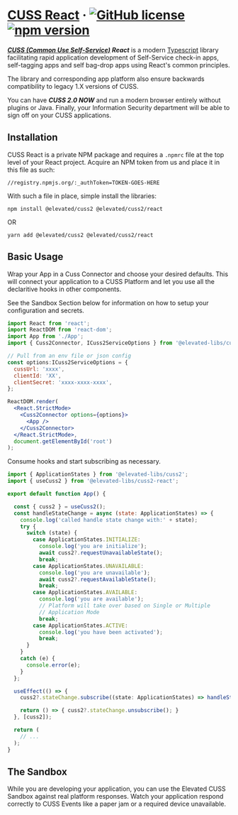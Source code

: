 # [CUSS React](https://www.blndspt.com/cuss-2-0/) &middot; [![GitHub license](https://img.shields.io/badge/license-MIT-blue.svg)](https://github.com/facebook/react/blob/master/LICENSE) [![npm version](https://img.shields.io/npm/v/react.svg?style=flat)](https://www.npmjs.com/package/react)

***[CUSS (Common Use Self-Service)](https://en.wikipedia.org/wiki/Common-use_self-service) React*** is a modern [Typescript](https://en.wikipedia.org/wiki/TypeScript) library facilitating rapid application development of Self-Service check-in apps, self-tagging apps and self bag-drop apps using React's common principles.

The library and corresponding app platform also ensure backwards compatibility to legacy 1.X versions of CUSS.

You can have ***CUSS 2.0 NOW*** and run a modern browser entirely without plugins or Java.  Finally, your Information Security department will be able to sign off on your CUSS applications.



## Installation

CUSS React is a private NPM package and requires a `.npmrc` file at the top level of your React project.  Acquire an NPM token from us and place it in this file as such:

`//registry.npmjs.org/:_authToken=TOKEN-GOES-HERE`

With such a file in place, simple install the libraries:

```
npm install @elevated/cuss2 @elevated/cuss2/react
```
OR
```
yarn add @elevated/cuss2 @elevated/cuss2/react
```

## Basic Usage

Wrap your App in a Cuss Connector and choose your desired defaults.  This will connect your application to a CUSS Platform and let you use all the declaritive hooks in other components.

See the Sandbox Section below for information on how to setup your configuration and secrets.

```jsx
import React from 'react';
import ReactDOM from 'react-dom';
import App from './App';
import { Cuss2Connector, ICuss2ServiceOptions } from '@elevated-libs/cuss2-react';

// Pull from an env file or json config
const options:ICuss2ServiceOptions = {
  cussUrl: 'xxxx',
  clientId: 'XX',
  clientSecret: 'xxxx-xxxx-xxxx',
};

ReactDOM.render(
  <React.StrictMode>
    <Cuss2Connector options={options}>
      <App />
    </Cuss2Connector>
  </React.StrictMode>,
  document.getElementById('root')
);
```

Consume hooks and start subscribing as necessary.
```jsx
import { ApplicationStates } from '@elevated-libs/cuss2';
import { useCuss2 } from '@elevated-libs/cuss2-react';

export default function App() {

  const { cuss2 } = useCuss2();
  const handleStateChange = async (state: ApplicationStates) => {
    console.log('called handle state change with:' + state);
    try {
      switch (state) {
        case ApplicationStates.INITIALIZE:
          console.log('you are initialize');
          await cuss2?.requestUnavailableState();
          break;
        case ApplicationStates.UNAVAILABLE:
          console.log('you are unavailable');
          await cuss2?.requestAvailableState();
          break;
        case ApplicationStates.AVAILABLE:
          console.log('you are available');
          // Platform will take over based on Single or Multiple
          // Application Mode
          break;
        case ApplicationStates.ACTIVE:
          console.log('you have been activated');
          break;
      }
    }
    catch (e) {
      console.error(e);
    }
  };

  useEffect(() => {
    cuss2?.stateChange.subscribe((state: ApplicationStates) => handleStateChange(state));

    return () => { cuss2?.stateChange.unsubscribe(); }
  }, [cuss2]);

  return (
    // ...
  );
}
```

## The Sandbox

While you are developing your application, you can use the Elevated CUSS Sandbox against real platform responses.  Watch your application respond correctly to CUSS Events like a paper jam or a required device unavailable.
